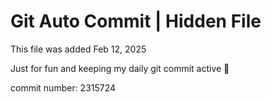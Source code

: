 # Git Auto Commit | Hidden File

This file was added Feb 12, 2025

Just for fun and keeping my daily git commit active 🤪

commit number: 2315724
